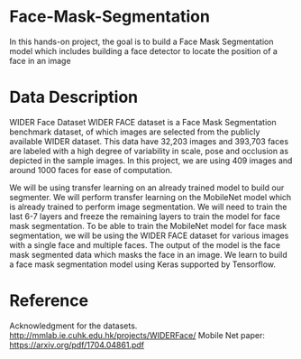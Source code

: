 # Face-Mask-Segmentation
In this hands-on project, the goal is to build a Face Mask Segmentation model which includes building a face detector to locate the position of a face in an image

# Data Description
WIDER Face Dataset WIDER FACE dataset is a Face Mask Segmentation benchmark dataset, of which images are selected from the publicly available WIDER dataset.  This data have 32,203 images and 393,703 faces are labeled with a high degree of variability in scale, pose and occlusion as depicted in the sample images. In this project, we are using 409 images and around 1000 faces for ease of computation. 
 
We will be using transfer learning on an already trained model to build our segmenter. We will perform transfer learning on the MobileNet model which is already trained to perform image segmentation. We will need to train the last 6-7 layers and freeze the remaining layers to train the model for face mask segmentation. To be able to train the MobileNet model for face mask segmentation, we will be using the WIDER FACE dataset for various images with a single face and multiple faces. The output of the model is the face mask segmented data which masks the face in an image. We learn to build a face mask segmentation model using Keras supported by Tensorflow. 

# Reference 
Acknowledgment for the datasets. http://mmlab.ie.cuhk.edu.hk/projects/WIDERFace/ 
Mobile Net paper: https://arxiv.org/pdf/1704.04861.pdf 
